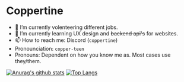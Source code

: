 <h1>Coppertine</h1>

- 🔭 I’m currently volenteering different jobs.
- 🌱 I’m currently learning UX design and ~~backend api's~~ for websites.
- 📫 How to reach me: Discord (`coppertine`)
- Pronounciation: `copper-teen`
- Pronouns: Dependent on how you know me as. Most cases use they/them.

[![Anurag's github stats](https://github-readme-stats.vercel.app/api?username=coppertine&theme=transparent)](https://github.com/anuraghazra/github-readme-stats)
[![Top Langs](https://github-readme-stats.vercel.app/api/top-langs/?username=coppertine&layout=compact&theme=transparent)](https://github.com/anuraghazra/github-readme-stats)
